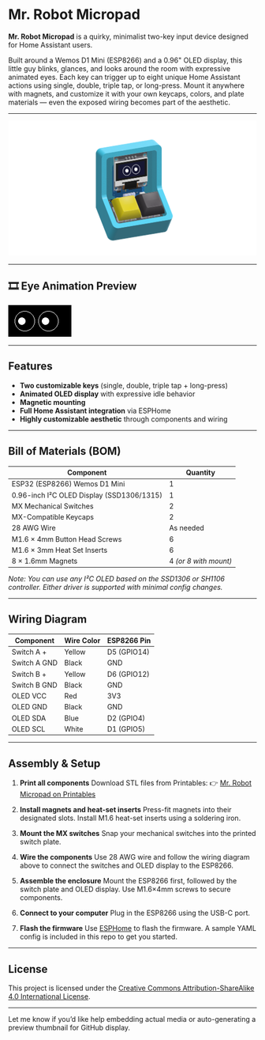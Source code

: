 # Mr. Robot Micropad

**Mr. Robot Micropad** is a quirky, minimalist two-key input device designed for Home Assistant users.

Built around a Wemos D1 Mini (ESP8266) and a 0.96" OLED display, this little guy blinks, glances, and looks around the room with expressive animated eyes. Each key can trigger up to eight unique Home Assistant actions using single, double, triple tap, or long-press. Mount it anywhere with magnets, and customize it with your own keycaps, colors, and plate materials — even the exposed wiring becomes part of the aesthetic.

---

![Mr. Robot Micropad Photo](images/micropad.png)

---

## 🎞️ Eye Animation Preview

![OLED Eye Animation](images/eye_animation.gif)

---

## Features

* **Two customizable keys** (single, double, triple tap + long-press)
* **Animated OLED display** with expressive idle behavior
* **Magnetic mounting**
* **Full Home Assistant integration** via ESPHome
* **Highly customizable aesthetic** through components and wiring

---

## Bill of Materials (BOM)

| Component                                 | Quantity              |
| ----------------------------------------- | --------------------- |
| ESP32 (ESP8266) Wemos D1 Mini             | 1                     |
| 0.96-inch I²C OLED Display (SSD1306/1315) | 1                     |
| MX Mechanical Switches                    | 2                     |
| MX-Compatible Keycaps                     | 2                     |
| 28 AWG Wire                               | As needed             |
| M1.6 × 4mm Button Head Screws             | 6                     |
| M1.6 × 3mm Heat Set Inserts               | 6                     |
| 8 × 1.6mm Magnets                         | 4 *(or 8 with mount)* |

*Note: You can use any I²C OLED based on the SSD1306 or SH1106 controller. Either driver is supported with minimal config changes.*

---

## Wiring Diagram

| Component    | Wire Color | ESP8266 Pin |
| ------------ | ---------- | ----------- |
| Switch A +   | Yellow     | D5 (GPIO14) |
| Switch A GND | Black      | GND         |
| Switch B +   | Yellow     | D6 (GPIO12) |
| Switch B GND | Black      | GND         |
| OLED VCC     | Red        | 3V3         |
| OLED GND     | Black      | GND         |
| OLED SDA     | Blue       | D2 (GPIO4)  |
| OLED SCL     | White      | D1 (GPIO5)  |

---

## Assembly & Setup

1. **Print all components**
   Download STL files from Printables:
   👉 [Mr. Robot Micropad on Printables](https://www.printables.com/model/1329568-mr-robot-micropad-a-two-button-smart-assistant-wit)

2. **Install magnets and heat-set inserts**
   Press-fit magnets into their designated slots. Install M1.6 heat-set inserts using a soldering iron.

3. **Mount the MX switches**
   Snap your mechanical switches into the printed switch plate.

4. **Wire the components**
   Use 28 AWG wire and follow the wiring diagram above to connect the switches and OLED display to the ESP8266.

5. **Assemble the enclosure**
   Mount the ESP8266 first, followed by the switch plate and OLED display. Use M1.6×4mm screws to secure components.

6. **Connect to your computer**
   Plug in the ESP8266 using the USB-C port.

7. **Flash the firmware**
   Use [ESPHome](https://esphome.io) to flash the firmware. A sample YAML config is included in this repo to get you started.

---

## License

This project is licensed under the [Creative Commons Attribution-ShareAlike 4.0 International License](https://creativecommons.org/licenses/by-sa/4.0/).

---

Let me know if you’d like help embedding actual media or auto-generating a preview thumbnail for GitHub display.
